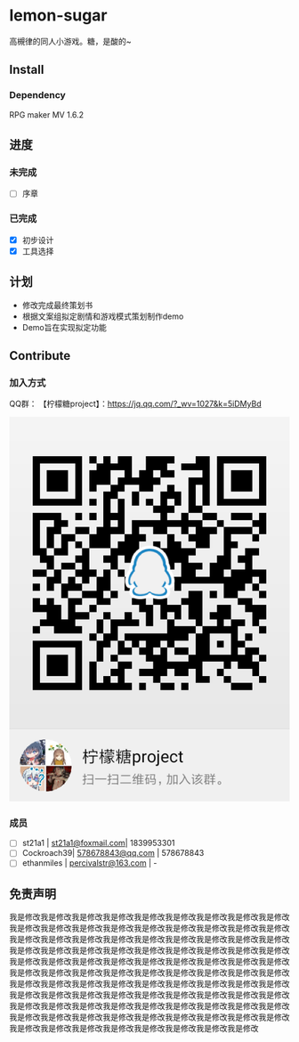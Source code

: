 # lemon-sugar
高槻律的同人小游戏。糖，是酸的~

## Install
### Dependency
RPG maker MV 1.6.2
## 进度
### 未完成
* [ ] 序章
### 已完成
* [x] 初步设计
* [x] 工具选择
## 计划
- 修改完成最终策划书
- 根据文案组拟定剧情和游戏模式策划制作demo
- Demo旨在实现拟定功能
## Contribute
### 加入方式
QQ群：
【柠檬糖project】：https://jq.qq.com/?_wv=1027&k=5iDMyBd

![柠檬糖群](doc/img/group_info.png)
### 成员
* [ ] st21a1 | st21a1@foxmail.com| 1839953301
* [ ] Cockroach39| 578678843@qq.com | 578678843
* [ ] ethanmiles | percivalstr@163.com | -
## 免责声明


我是修改我是修改我是修改我是修改我是修改我是修改我是修改我是修改我是修改我是修改我是修改我是修改我是修改我是修改我是修改我是修改我是修改我是修改我是修改我是修改我是修改我是修改我是修改我是修改我是修改我是修改我是修改我是修改我是修改我是修改我是修改我是修改我是修改我是修改我是修改我是修改我是修改我是修改我是修改我是修改我是修改我是修改我是修改我是修改我是修改我是修改我是修改我是修改我是修改我是修改我是修改我是修改我是修改我是修改我是修改我是修改我是修改我是修改我是修改我是修改我是修改我是修改我是修改我是修改我是修改我是修改我是修改我是修改我是修改我是修改我是修改我是修改我是修改我是修改我是修改我是修改我是修改我是修改我是修改我是修改我是修改我是修改我是修改我是修改我是修改我是修改我是修改我是修改我是修改我是修改我是修改我是修改我是修改我是修改我是修改我是修改我是修改我是修改